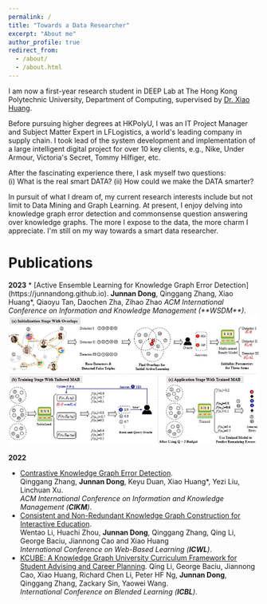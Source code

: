 ```yaml
---
permalink: /
title: "Towards a Data Researcher"
excerpt: "About me"
author_profile: true
redirect_from: 
  - /about/
  - /about.html
---
```


I am now a first-year research student in DEEP Lab at The Hong Kong Polytechnic University, Department of Computing, supervised by [Dr. Xiao Huang](https://www4.comp.polyu.edu.hk/~xiaohuang/index.html "Redirecting to Dr.Huang's homepage"). 
<!-- I obtained my Master's degree at HKPolyU in 2021, majored in Information Technology. -->

Before pursuing higher degrees at HKPolyU, I was an IT Project Manager and Subject Matter Expert in LFLogistics, a world's leading company in supply chain. I took lead of the system development and implementation of a large intelligent digital project for over 10 key clients, e.g., Nike, Under Armour, Victoria's Secret, Tommy Hilfiger, etc. 

After the fascinating experience there, I ask myself two questions: <br>
(i) What is the real smart DATA? (ii) How could we make the DATA smarter?

In pursuit of what I dream of, my current research interests include but not limit to Data Mining and Graph Learning. At present, I enjoy delving into knowledge graph error detection and commonsense question answering over knowledge graphs. The more I expose to the data, the more charm I appreciate. I'm still on my way towards a smart data researcher.

<h1> Publications </h1>
<b>2023</b>
* [Active Ensemble Learning for Knowledge Graph Error Detection](https://junnandong.github.io).     
    <b>Junnan Dong</b>, Qinggang Zhang, Xiao Huang*, Qiaoyu Tan, Daochen Zha, Zihao Zhao     
    <i>ACM International Conference on Information and Knowledge Management (**WSDM**)</i>.  
<!--     ![KAEL](/images/KAEL.jpg "KAEL") -->
    <img src="/images/KAEL.jpg" alt="KAEL" width="700"/>

<b>2022</b>

* [Contrastive Knowledge Graph Error Detection](https://dl.acm.org/doi/abs/10.1145/3511808.3557264).     
    Qinggang Zhang, <b>Junnan Dong</b>, Keyu Duan, Xiao Huang*, Yezi Liu, Linchuan Xu.      
    <i>ACM International Conference on Information and Knowledge Management (**CIKM**)</i>.  
* [Consistent and Non-Redundant Knowledge Graph Construction for Interactive Education](https://junnandong.github.io).     
    Wentao Li, Huachi Zhou, <b>Junnan Dong</b>, Qinggang Zhang, Qing Li, George Baciu, Jiannong Cao and Xiao Huang     
    <i>International Conference on Web-Based Learning (**ICWL**)</i>.       
* [KCUBE: A Knowledge Graph University Curriculum Framework for Student Advising and Career Planning](https://link.springer.com/chapter/10.1007/978-3-031-08939-8_31).
    Qing Li, George Baciu, Jiannong Cao, Xiao Huang, Richard Chen Li, Peter HF Ng, <b>Junnan Dong</b>, Qinggang Zhang, Zackary Sin, Yaowei Wang.      
    <i>International Conference on Blended Learning (**ICBL**)</i>.   
